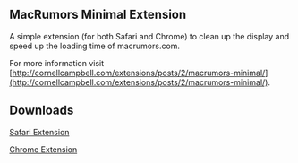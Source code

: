 ## MacRumors Minimal Extension

A simple extension (for both Safari and Chrome) to clean up the display and speed up the loading time of macrumors.com.

For more information visit [http://cornellcampbell.com/extensions/posts/2/macrumors-minimal/](http://cornellcampbell.com/extensions/posts/2/macrumors-minimal/).

## Downloads

[Safari Extension](http://cornellcampbell.com/extensions/download/MacRumorsMinimal-2.0.1.safariextz/)

[Chrome Extension](https://chrome.google.com/webstore/detail/macrumors-minimal/knlichnkddfegomdakjjbcgmnkenaack)